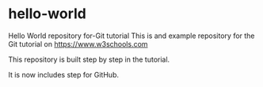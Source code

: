 # hello-world
Hello World repository for-Git tutorial
This is and example repository for the Git tutorial on https://www.w3schools.com

This repository is built step by step in the tutorial.

It is now includes step for GitHub.
